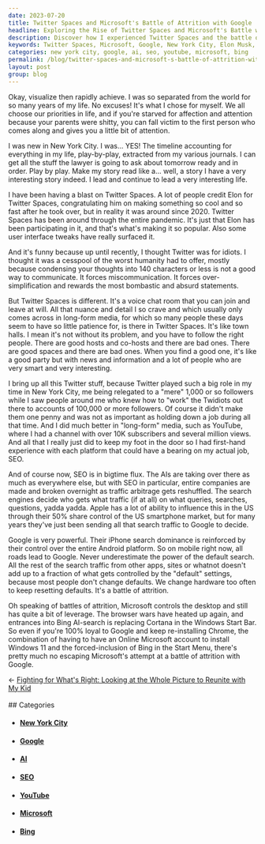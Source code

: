 ```yaml
---
date: 2023-07-20
title: Twitter Spaces and Microsoft's Battle of Attrition with Google
headline: Exploring the Rise of Twitter Spaces and Microsoft's Battle with Google for Search Dominance
description: Discover how I experienced Twitter Spaces and the battle of attrition between Microsoft and Google during my time in New York City. Learn how the pandemic has affected the platform and how its user interface tweaks have made it popular. Hear my story of how I navigated the complexities of SEO and the power of the default search. Understand how Microsoft is attempting to challenge Google's dominance through Windows 11 and Bing AI-search.
keywords: Twitter Spaces, Microsoft, Google, New York City, Elon Musk, Pandemic, User Interface, 140 Characters, Long-Form Media, Nuance, Detail, Town Halls, Voice Chat Room, Followers, YouTube, SEO, AIs, Traffic Arbitrage, Search Engines, Apple, iPhone, Android, Default Search, Browser Wars, Bing, AI-Search, Cortana, Windows 11
categories: new york city, google, ai, seo, youtube, microsoft, bing
permalink: /blog/twitter-spaces-and-microsoft-s-battle-of-attrition-with-google/
layout: post
group: blog
---
```



Okay, visualize then rapidly achieve. I was so separated from the world for so
many years of my life. No excuses! It's what I chose for myself. We all choose
our priorities in life, and if you're starved for affection and attention
because your parents were shitty, you can fall victim to the first person who
comes along and gives you a little bit of attention.

I was new in New York City. I was... YES! The timeline accounting for
everything in my life, play-by-play, extracted from my various journals. I can
get all the stuff the lawyer is going to ask about tomorrow ready and in order.
Play by play. Make my story read like a... well, a story I have a very
interesting story indeed. I lead and continue to lead a very interesting life.

I have been having a blast on Twitter Spaces. A lot of people credit Elon for
Twitter Spaces, congratulating him on making something so cool and so fast
after he took over, but in reality it was around since 2020. Twitter Spaces has
been around through the entire pandemic. It's just that Elon has been
participating in it, and that's what's making it so popular. Also some user
interface tweaks have really surfaced it. 

And it's funny because up until recently, I thought Twitter was for idiots. I
thought it was a cesspool of the worst humanity had to offer, mostly because
condensing your thoughts into 140 characters or less is not a good way to
communicate. It forces miscommunication. It forces over-simplification and
rewards the most bombastic and absurd statements. 

But Twitter Spaces is different. It's a voice chat room that you can join and
leave at will. All that nuance and detail I so crave and which usually only
comes across in long-form media, for which so many people these days seem to
have so little patience for, is there in Twitter Spaces. It's like town halls.
I mean it's not without its problem, and you have to follow the right people.
There are good hosts and co-hosts and there are bad ones. There are good spaces
and there are bad ones. When you find a good one, it's like a good party but
with news and information and a lot of people who are very smart and very
interesting.

I bring up all this Twitter stuff, because Twitter played such a big role in my
time in New York City, me being relegated to a "mere" 1,000 or so followers
while I saw people around me who knew how to "work" the Twidiots out there to
accounts of 100,000 or more followers. Of course it didn't make them one penny
and was not as important as holding down a job during all that time. And I did
much better in "long-form" media, such as YouTube, where I had a channel with
over 10K subscribers and several million views. And all that I really just did
to keep my foot in the door so I had first-hand experience with each platform
that could have a bearing on my actual job, SEO.

And of course now, SEO is in bigtime flux. The AIs are taking over there as
much as everywhere else, but with SEO in particular, entire companies are made
and broken overnight as traffic arbitrage gets reshuffled. The search engines
decide who gets what traffic (if at all) on what queries, searches, questions,
yadda yadda. Apple has a lot of ability to influence this in the US through
their 50% share control of the US smartphone market, but for many years they've
just been sending all that search traffic to Google to decide.

Google is very powerful. Their iPhone search dominance is reinforced by their
control over the entire Android platform. So on mobile right now, all roads
lead to Google. Never underestimate the power of the default search. All the
rest of the search traffic from other apps, sites or whatnot doesn't add up to
a fraction of what gets controlled by the "default" settings, because most
people don't change defaults. We change hardware too often to keep resetting
defaults. It's a battle of attrition.

Oh speaking of battles of attrition, Microsoft controls the desktop and still
has quite a bit of leverage. The browser wars have heated up again, and
entrances into Bing AI-search is replacing Cortana in the Windows Start Bar. So
even if you're 100% loyal to Google and keep re-installing Chrome, the
combination of having to have an Online Microsoft account to install Windows 11
and the forced-inclusion of Bing in the Start Menu, there's pretty much no
escaping Microsoft's attempt at a battle of attrition with Google.


















<div class="arrow-links"><div class="post-nav-prev"><span class="arrow">&larr;&nbsp;</span><a href="/blog/fighting-for-what-s-right-looking-at-the-whole-picture-to-reunite-with-my-kid/">Fighting for What's Right: Looking at the Whole Picture to Reunite with My Kid</a></div> &nbsp; <div class="post-nav-next"><a href=""></a></div></div>
## Categories

<ul>
<li><h4><a href='/new-york-city/'>New York City</a></h4></li>
<li><h4><a href='/google/'>Google</a></h4></li>
<li><h4><a href='/ai/'>AI</a></h4></li>
<li><h4><a href='/seo/'>SEO</a></h4></li>
<li><h4><a href='/youtube/'>YouTube</a></h4></li>
<li><h4><a href='/microsoft/'>Microsoft</a></h4></li>
<li><h4><a href='/bing/'>Bing</a></h4></li></ul>
